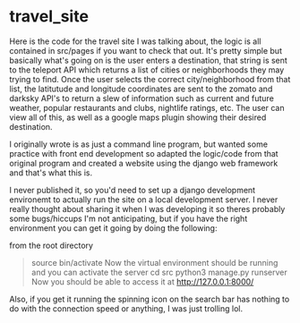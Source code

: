 # travel_site

Here is the code for the travel site I was talking about, the logic is all contained in src/pages if you want to check that out.
It's pretty simple but basically what's going on is the user enters a destination, that string is sent to the teleport API which returns a list of cities or
neighborhoods they may trying to find. Once the user selects the correct city/neighborhood from that list, the latitutude and longitude
coordinates are sent to the zomato and darksky API's to return a slew of information such as current and future weather, popular restaurants 
and clubs, nightlife ratings, etc. The user can view all of this, as well as a google maps plugin showing their desired destination.

I originally wrote is as just a command line program, but wanted some practice with front end development so adapted the logic/code from that 
original program and created a website using the django web framework and that's what this is.


I never published it, so you'd need to set up a django development environemt to actually run the 
site on a local development server. I never really thought about sharing it when I was developing it so theres probably some
bugs/hiccups I'm not anticipating, but if you have the right environment you can get it going by doing the following:

from the root directory 
> source bin/activate
Now the virtual environment should be running and you can activate the server 
> cd src
> python3 manage.py runserver
Now you should be able to access it at http://127.0.0.1:8000/

Also, if you get it running the spinning icon on the search bar has nothing to do with the connection speed or anything, I was just trolling lol.
